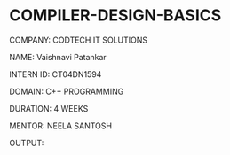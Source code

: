 # COMPILER-DESIGN-BASICS

COMPANY: CODTECH IT SOLUTIONS

NAME: Vaishnavi Patankar

INTERN ID: CT04DN1594

DOMAIN: C++ PROGRAMMING

DURATION: 4 WEEKS

MENTOR: NEELA SANTOSH

OUTPUT:
